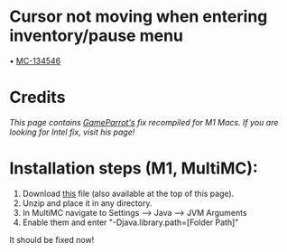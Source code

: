 # Cursor not moving when entering inventory/pause menu
• [MC-134546](https://bugs.mojang.com/browse/MC-134546)

# Credits
*This page contains [GameParrot's](https://github.com/GameParrot/minecraft-mac-window-fix) fix recompiled for M1 Macs.* 
*If you are looking for Intel fix, visit his page!*

# Installation steps (M1, MultiMC):

1) Download [this](https://www.mediafire.com/file/5o67lqkkltstelb/mcpatch.zip/file) file (also available at the top of this page).
2) Unzip and place it in any directory.
3) In MultiMC navigate to Settings --> Java --> JVM Arguments
4) Enable them and enter "-Djava.library.path=[Folder Path]"

It should be fixed now! 


